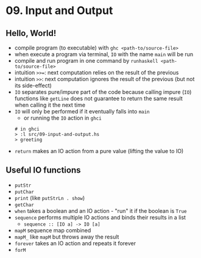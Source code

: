 # 09. Input and Output

## Hello, World!

- compile program (to executable) with `ghc <path-to/source-file>`
- when execute a program via terminal, `IO` with the name `main` will be run
- compile and run program in one command by `runhaskell <path-to/source-file>`
- intuition `>>=`: next computation relies on the result of the previous
- intuition `>>`: next computation ignores the result of the previous (but not its side-effect)
- `IO` separates pure/impure part of the code because calling impure (`IO`) functions like `getLine` does not guarantee to return the same result when calling it the next time
- `IO` will only be performed if it eventually falls into `main`
  - or running the `IO` action in `ghci`
  ```
  # in ghci
  > :l src/09-input-and-output.hs
  > greeting
  ```
- `return` makes an IO action from a pure value (lifting the value to IO)

## Useful IO functions

- `putStr`
- `putChar`
- `print` (like `putStrLn . show`)
- `getChar`
- `when` takes a boolean and an IO action - "run" it if the boolean is `True`
- `sequence` performs multiple IO actions and binds their results in a list
  - `sequence :: [IO a] -> IO [a]`
- `mapM` sequence map combined
- `mapM_` like `mapM` but throws away the result
- `forever` takes an IO action and repeats it forever
- `forM` 
